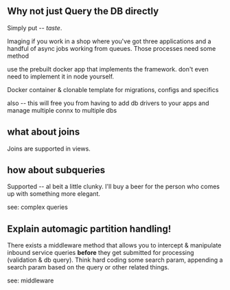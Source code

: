 

## Why not just Query the DB directly

Simply put -- _taste_.

Imaging if you work in a shop where you've got three applications and a handful of async jobs working from queues. Those processes need some method


use the prebuilt docker app that implements the framework. don't even need to implement it in node yourself.

Docker container & clonable template for migrations, configs and specifics

also -- this will free you from having to add db drivers to your apps and manage multiple connx to multiple dbs



## what about joins
Joins are supported in views.

## how about subqueries
Supported -- al beit a little clunky. I'll buy a beer for the person who comes up with something more elegant.

see: complex queries

## Explain automagic partition handling!

There exists a middleware method that allows you to intercept & manipulate inbound service queries **before** they get submitted for processing (validation & db query). Think hard coding some search param, appending a search param based on the query or other related things.

see: middleware
